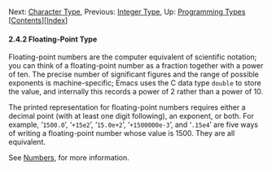 

Next: [Character Type](Character-Type.html), Previous: [Integer Type](Integer-Type.html), Up: [Programming Types](Programming-Types.html)   \[[Contents](index.html#SEC_Contents "Table of contents")]\[[Index](Index.html "Index")]

#### 2.4.2 Floating-Point Type

Floating-point numbers are the computer equivalent of scientific notation; you can think of a floating-point number as a fraction together with a power of ten. The precise number of significant figures and the range of possible exponents is machine-specific; Emacs uses the C data type `double` to store the value, and internally this records a power of 2 rather than a power of 10.

The printed representation for floating-point numbers requires either a decimal point (with at least one digit following), an exponent, or both. For example, ‘`1500.0`’, ‘`+15e2`’, ‘`15.0e+2`’, ‘`+1500000e-3`’, and ‘`.15e4`’ are five ways of writing a floating-point number whose value is 1500. They are all equivalent.

See [Numbers](Numbers.html), for more information.
